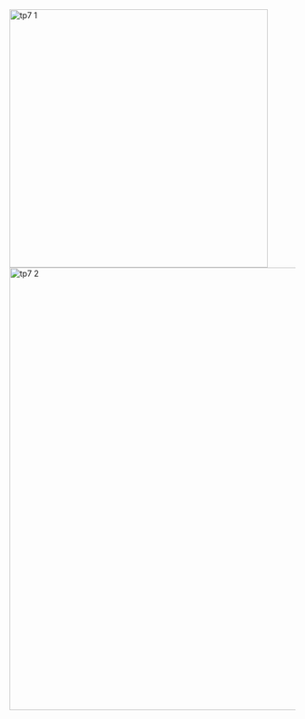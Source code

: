 <img width="455" alt="tp7 1" src="https://github.com/user-attachments/assets/562b7a72-1598-4236-9328-f7bd021173ec" />
<img width="780" alt="tp7 2" src="https://github.com/user-attachments/assets/d59ddd0c-c5cd-4c83-bea4-81aed8c86981" />

